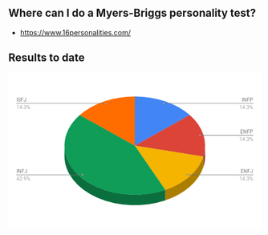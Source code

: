 <!-- TITLE: Myers Briggs Personality Types -->
<!-- SUBTITLE: Test results for empaths -->

## Where can I do a Myers-Briggs personality test?

* https://www.16personalities.com/ 


## Results to date

![Empath Personality Types](/uploads/empath-personality-types.png "Empath Personality Types")